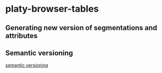 # platy-browser-tables

## Generating new version of segmentations and attributes


## Semantic versioning

[semantic versioning](https://semver.org/)

